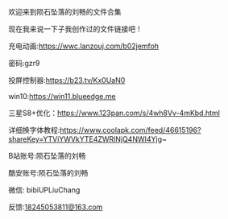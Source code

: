 欢迎来到陨石坠落的刘畅的文件合集


现在我来说一下子我创作过的文件链接吧！


充电动画:https://wwc.lanzouj.com/b02jemfoh

密码:gzr9



投屏控制器:https://b23.tv/Kx0UaN0


win10:https://win11.blueedge.me


三星S8+优化：https://www.123pan.com/s/4wh8Vv-4mKbd.html


详细换字体教程:https://www.coolapk.com/feed/46615196?shareKey=YTViYWVkYTE4ZWRlNjQ4NWI4Yjg~


B站账号:陨石坠落的刘畅


酷安账号:陨石坠落的刘畅


微信: bibiUPLiuChang


反馈:18245053811@163.com

